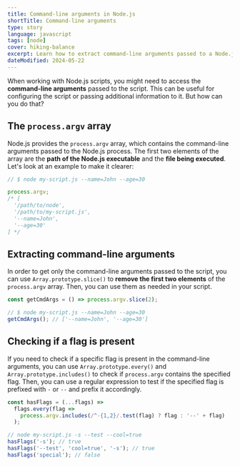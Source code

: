 ```yaml
---
title: Command-line arguments in Node.js
shortTitle: Command-line arguments
type: story
language: javascript
tags: [node]
cover: hiking-balance
excerpt: Learn how to extract command-line arguments passed to a Node.js script.
dateModified: 2024-05-22
---
```


When working with Node.js scripts, you might need to access the **command-line arguments** passed to the script. This can be useful for configuring the script or passing additional information to it. But how can you do that?

## The `process.argv` array

Node.js provides the `process.argv` array, which contains the command-line arguments passed to the Node.js process. The first two elements of the array are the **path of the Node.js executable** and the **file being executed**. Let's look at an example to make it clearer:

```js
// $ node my-script.js --name=John --age=30

process.argv;
/* [
  '/path/to/node',
  '/path/to/my-script.js',
  '--name=John',
  '--age=30'
] */
```

## Extracting command-line arguments

In order to get only the command-line arguments passed to the script, you can use `Array.prototype.slice()` to **remove the first two elements** of the `process.argv` array. Then, you can use them as needed in your script.

```js
const getCmdArgs = () => process.argv.slice(2);

// $ node my-script.js --name=John --age=30
getCmdArgs(); // ['--name=John', '--age=30']
```

## Checking if a flag is present

If you need to check if a specific flag is present in the command-line arguments, you can use `Array.prototype.every()` and `Array.prototype.includes()` to check if `process.argv` contains the specified flag. Then, you can use a regular expression to test if the specified flag is prefixed with `-` or `--` and prefix it accordingly.

```js
const hasFlags = (...flags) =>
  flags.every(flag =>
    process.argv.includes(/^-{1,2}/.test(flag) ? flag : '--' + flag)
  );

// node my-script.js -s --test --cool=true
hasFlags('-s'); // true
hasFlags('--test', 'cool=true', '-s'); // true
hasFlags('special'); // false
```
